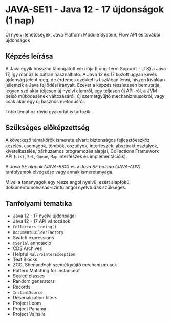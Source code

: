 # JAVA-SE11 - Java 12 - 17 újdonságok (1 nap)

Új nyelvi lehetőségek, Java Platform Module System, Flow API és további újdonságok

## Képzés leírása

A Java egyik hosszan támogatott verziója (Long-term Support - LTS) a Java 17, így
már az is bátran használható. A Java 12 és 17 között ugyan kevés újdonság jelent meg,
de érdemes ezekkel is tisztában lenni, hiszen kiválóan jellemzik a Java fejlődési irányait.
Ezeket a képzés részletesen bemutatja, legyen szó akár teljesen új nyelvi elemről,
egy teljesen új API-ról, a JVM belső működésének változásáról, új szemétgyűjtő 
mechanizmusokról, vagy csak akár egy új hasznos metódusról.

Több témához rövid gyakorlat is tartozik.

## Szükséges előképzettség

A következő témakörök ismerete elvárt: biztonságos fejlesztőeszköz kezelés, csomagok, tömbök, osztályok,
interfészek, absztrakt osztályok, kivételkezelés, párhuzamos programozás alapjai, 
Collections Framework API (`List`, `Set`, `Queue`, `Map` interfészek és implementációik).

A _Java SE alapok (JAVA-BSC)_ és a _Java SE haladó (JAVA-ADV)_ tanfolyamok elvégzése vagy annak
ismeretanyaga. 

Mivel a tananyagok egy
része angol nyelvű, ezért alapfokú, dokumentumolvasás-szintű angol
nyelvtudás szükséges.

## Tanfolyami tematika

* Java 12 - 17 nyelvi újdonságai
* Java 12 - 17 API változások
* `Collectors.teeing()`
* `DocumentBuilderFactory`
* Switch expressions
* `@Serial` annotáció
* CDS Archives
* Helpful `NullPointerException`
* Text Blocks
* ZGC, Shenandoah szemétgyűjtő mechanizmusok
* Pattern Matching for instanceof
* Sealed classes
* Random generators
* Records
* `InstantSource`
* Deserialization filters
* Project Loom
* Project Panama
* Project Valhalla